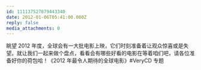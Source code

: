 ```yaml
---
id: 111137527879443340
date: 2012-01-06T05:41:00.000Z
reply: false
media_attachments: 0
---
```


眺望 2012 年度，全球会有一大批电影上映，它们时刻准备着让观众惊喜或是失望。就让我们一起来做个盘点，看看会有哪些好看的电影在等着咱们吧，请各位准备好你的荷包哈！《2012 年最令人期待的全球电影》#VeryCD 专题 ​​​​

